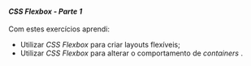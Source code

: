 #### _CSS Flexbox - Parte 1_

Com estes exercícios aprendi:

-   Utilizar  _CSS Flexbox_ para criar layouts flexíveis;
-   Utilizar  _CSS Flexbox_ para alterar o comportamento de  _containers_ .
